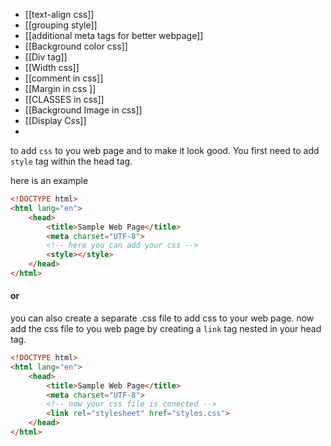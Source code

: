 - [[text-align css]]
- [[grouping style]]
- [[additional meta tags for better webpage]]
- [[Background color css]]
- [[Div tag]]
- [[Width css]]
- [[comment in css]]
- [[Margin in css ]]
- [[CLASSES in css]]
- [[Background Image in css]]
- [[Display Css]]
- 


to add `css` to you web page and to make it look good. You first need to add 
`style` tag within the head tag.

here is an example
```html 
<!DOCTYPE html>
<html lang="en">
	<head>
		<title>Sample Web Page</title>
		<meta charset="UTF-8">
		<!-- here you can add your css -->
		<style></style>
	</head>
</html>
```

#### or 

you can also create a separate .css file to add css to your web page.
now add the css file to you web page by creating a `link` tag nested in your head tag.

```html 
<!DOCTYPE html>
<html lang="en">
	<head>
		<title>Sample Web Page</title>
		<meta charset="UTF-8">
		<!-- now your css file is conected -->
		<link rel="stylesheet" href="styles.css">
	</head>
</html>
```